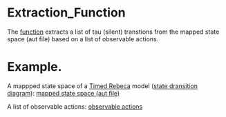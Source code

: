 # Extraction_Function
The <a href="https://github.com/fereidoun-moradi/cast_function/blob/main/castfunction_variables">function</a> extracts a list of tau (silent) transtions 
from the mapped state space (aut file) based on a list of observable actions. 


# Example.
A mappped state space of a <a href="https://github.com/fereidoun-moradi/Abstraction-tool/blob/main/RV-Example.rebeca">Timed Rebeca</a> model (<a href="https://github.com/fereidoun-moradi/cast_function/blob/main/RV_Example.png">state dransition diagram</a>): <a href="https://github.com/fereidoun-moradi/cast_function/blob/main/castfile.aut">mapped state space (aut file)</a>

A list of observable actions:  <a href="https://github.com/fereidoun-moradi/cast_function/blob/main/variables_list">observable actions</a>
